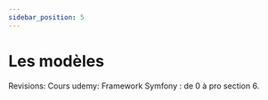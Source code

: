 ```yaml
---
sidebar_position: 5
---
```


# Les modèles

Revisions: Cours udemy: Framework Symfony : de 0 à pro  section 6.

